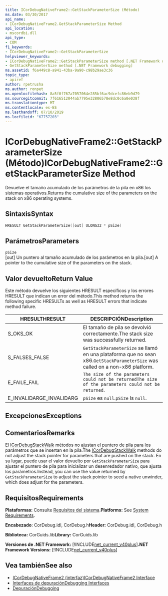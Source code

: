 ```yaml
---
title: ICorDebugNativeFrame2::GetStackParameterSize (Método)
ms.date: 03/30/2017
api_name:
- ICorDebugNativeFrame2.GetStackParameterSize Method
api_location:
- mscordbi.dll
api_type:
- COM
f1_keywords:
- ICorDebugNativeFrame2::GetStackParameterSize
helpviewer_keywords:
- ICorDebugNativeFrame2::GetStackParameterSize method [.NET Framework debugging]
- GetStackParameterSize method [.NET Framework debugging]
ms.assetid: f6a449c8-a941-43ba-9a90-c98b29ae3c36
topic_type:
- apiref
author: rpetrusha
ms.author: ronpet
ms.openlocfilehash: 8a5f0f767a7057064e285bf6ac9dcefc86eb9d79
ms.sourcegitcommit: 7f616512044ab7795e32806578e8dc0c6a0e038f
ms.translationtype: MT
ms.contentlocale: es-ES
ms.lasthandoff: 07/10/2019
ms.locfileid: "67757203"
---
```

# <a name="icordebugnativeframe2getstackparametersize-method"></a><span data-ttu-id="da3d4-102">ICorDebugNativeFrame2::GetStackParameterSize (Método)</span><span class="sxs-lookup"><span data-stu-id="da3d4-102">ICorDebugNativeFrame2::GetStackParameterSize Method</span></span>
<span data-ttu-id="da3d4-103">Devuelve el tamaño acumulado de los parámetros de la pila en x86 los sistemas operativos.</span><span class="sxs-lookup"><span data-stu-id="da3d4-103">Returns the cumulative size of the parameters on the stack on x86 operating systems.</span></span>  
  
## <a name="syntax"></a><span data-ttu-id="da3d4-104">Sintaxis</span><span class="sxs-lookup"><span data-stu-id="da3d4-104">Syntax</span></span>  
  
```cpp  
HRESULT GetStackParameterSize([out] ULONG32 * pSize)  
```  
  
## <a name="parameters"></a><span data-ttu-id="da3d4-105">Parámetros</span><span class="sxs-lookup"><span data-stu-id="da3d4-105">Parameters</span></span>  
 `pSize`  
 <span data-ttu-id="da3d4-106">[out] Un puntero al tamaño acumulado de los parámetros en la pila.</span><span class="sxs-lookup"><span data-stu-id="da3d4-106">[out] A pointer to the cumulative size of the parameters on the stack.</span></span>  
  
## <a name="return-value"></a><span data-ttu-id="da3d4-107">Valor devuelto</span><span class="sxs-lookup"><span data-stu-id="da3d4-107">Return Value</span></span>  
 <span data-ttu-id="da3d4-108">Este método devuelve los siguientes HRESULT específicos y los errores HRESULT que indican un error del método.</span><span class="sxs-lookup"><span data-stu-id="da3d4-108">This method returns the following specific HRESULTs as well as HRESULT errors that indicate method failure.</span></span>  
  
|<span data-ttu-id="da3d4-109">HRESULT</span><span class="sxs-lookup"><span data-stu-id="da3d4-109">HRESULT</span></span>|<span data-ttu-id="da3d4-110">DESCRIPCIÓN</span><span class="sxs-lookup"><span data-stu-id="da3d4-110">Description</span></span>|  
|-------------|-----------------|  
|<span data-ttu-id="da3d4-111">S_OK</span><span class="sxs-lookup"><span data-stu-id="da3d4-111">S_OK</span></span>|<span data-ttu-id="da3d4-112">El tamaño de pila se devolvió correctamente.</span><span class="sxs-lookup"><span data-stu-id="da3d4-112">The stack size was successfully returned.</span></span>|  
|<span data-ttu-id="da3d4-113">S_FALSE</span><span class="sxs-lookup"><span data-stu-id="da3d4-113">S_FALSE</span></span>|<span data-ttu-id="da3d4-114">`GetStackParameterSize` se llamó en una plataforma que no sean x86.</span><span class="sxs-lookup"><span data-stu-id="da3d4-114">`GetStackParameterSize` was called on a non-x86 platform.</span></span>|  
|<span data-ttu-id="da3d4-115">E_FAIL</span><span class="sxs-lookup"><span data-stu-id="da3d4-115">E_FAIL</span></span>|<span data-ttu-id="da3d4-116">`The size of the parameters could not be returned`</span><span class="sxs-lookup"><span data-stu-id="da3d4-116">`The size of the parameters could not be returned`.</span></span>|  
|<span data-ttu-id="da3d4-117">E_INVALIDARG</span><span class="sxs-lookup"><span data-stu-id="da3d4-117">E_INVALIDARG</span></span>|<span data-ttu-id="da3d4-118">`pSize` es `null`.</span><span class="sxs-lookup"><span data-stu-id="da3d4-118">`pSize` Is `null`.</span></span>|  
  
## <a name="exceptions"></a><span data-ttu-id="da3d4-119">Excepciones</span><span class="sxs-lookup"><span data-stu-id="da3d4-119">Exceptions</span></span>  
  
## <a name="remarks"></a><span data-ttu-id="da3d4-120">Comentarios</span><span class="sxs-lookup"><span data-stu-id="da3d4-120">Remarks</span></span>  
 <span data-ttu-id="da3d4-121">El [ICorDebugStackWalk](../../../../docs/framework/unmanaged-api/debugging/icordebugstackwalk-interface.md) métodos no ajustan el puntero de pila para los parámetros que se insertan en la pila.</span><span class="sxs-lookup"><span data-stu-id="da3d4-121">The [ICorDebugStackWalk](../../../../docs/framework/unmanaged-api/debugging/icordebugstackwalk-interface.md) methods do not adjust the stack pointer for parameters that are pushed on the stack.</span></span> <span data-ttu-id="da3d4-122">En su lugar, puede usar el valor devuelto por `GetStackParameterSize` para ajustar el puntero de pila para inicializar un desenredador nativo, que ajusta los parámetros.</span><span class="sxs-lookup"><span data-stu-id="da3d4-122">Instead, you can use the value returned by `GetStackParameterSize` to adjust the stack pointer to seed a native unwinder, which does adjust for the parameters.</span></span>  
  
## <a name="requirements"></a><span data-ttu-id="da3d4-123">Requisitos</span><span class="sxs-lookup"><span data-stu-id="da3d4-123">Requirements</span></span>  
 <span data-ttu-id="da3d4-124">**Plataformas:** Consulte [Requisitos del sistema](../../../../docs/framework/get-started/system-requirements.md).</span><span class="sxs-lookup"><span data-stu-id="da3d4-124">**Platforms:** See [System Requirements](../../../../docs/framework/get-started/system-requirements.md).</span></span>  
  
 <span data-ttu-id="da3d4-125">**Encabezado**: CorDebug.idl, CorDebug.h</span><span class="sxs-lookup"><span data-stu-id="da3d4-125">**Header:** CorDebug.idl, CorDebug.h</span></span>  
  
 <span data-ttu-id="da3d4-126">**Biblioteca:** CorGuids.lib</span><span class="sxs-lookup"><span data-stu-id="da3d4-126">**Library:** CorGuids.lib</span></span>  
  
 <span data-ttu-id="da3d4-127">**Versiones de .NET Framework:** [!INCLUDE[net_current_v40plus](../../../../includes/net-current-v40plus-md.md)]</span><span class="sxs-lookup"><span data-stu-id="da3d4-127">**.NET Framework Versions:** [!INCLUDE[net_current_v40plus](../../../../includes/net-current-v40plus-md.md)]</span></span>  
  
## <a name="see-also"></a><span data-ttu-id="da3d4-128">Vea también</span><span class="sxs-lookup"><span data-stu-id="da3d4-128">See also</span></span>

- [<span data-ttu-id="da3d4-129">ICorDebugNativeFrame2 (interfaz)</span><span class="sxs-lookup"><span data-stu-id="da3d4-129">ICorDebugNativeFrame2 Interface</span></span>](../../../../docs/framework/unmanaged-api/debugging/icordebugnativeframe2-interface.md)
- [<span data-ttu-id="da3d4-130">Interfaces de depuración</span><span class="sxs-lookup"><span data-stu-id="da3d4-130">Debugging Interfaces</span></span>](../../../../docs/framework/unmanaged-api/debugging/debugging-interfaces.md)
- [<span data-ttu-id="da3d4-131">Depuración</span><span class="sxs-lookup"><span data-stu-id="da3d4-131">Debugging</span></span>](../../../../docs/framework/unmanaged-api/debugging/index.md)

